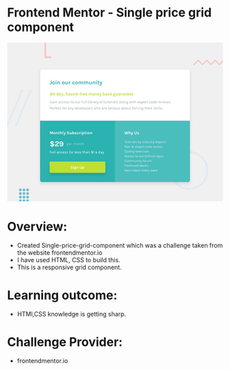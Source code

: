 # Frontend Mentor - Single price grid component

![Design preview for the Single price grid component coding challenge](./design/desktop-preview.jpg)

# Overview:
  - Created Single-price-grid-component which was a challenge taken from the website frontendmentor.io
  - I have used HTML, CSS to build this.
  - This is a responsive grid component.

# Learning outcome:
  - HTMl,CSS knowledge is getting sharp.

# Challenge Provider:
  - frontendmentor.io